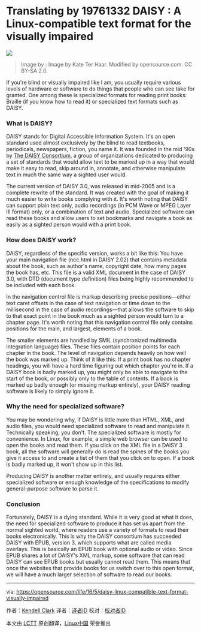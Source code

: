 Translating by 19761332
DAISY : A Linux-compatible text format for the visually impaired
=================================================================


![](https://opensource.com/sites/default/files/styles/image-full-size/public/images/education/osdc-lead_books.png?itok=K8wqfPT5)
>Image by : 
Image by Kate Ter Haar. Modified by opensource.com. CC BY-SA 2.0.

If you're blind or visually impaired like I am, you usually require various levels of hardware or software to do things that people who can see take for granted. One among these is specialized formats for reading print books: Braille (if you know how to read it) or specialized text formats such as DAISY.

### What is DAISY?

DAISY stands for Digital Accessible Information System. It's an open standard used almost exclusively by the blind to read textbooks, periodicals, newspapers, fiction, you name it. It was founded in the mid '90s by [The DAISY Consortium][1], a group of organizations dedicated to producing a set of standards that would allow text to be marked up in a way that would make it easy to read, skip around in, annotate, and otherwise manipulate text in much the same way a sighted user would.

The current version of DAISY 3.0, was released in mid-2005 and is a complete rewrite of the standard. It was created with the goal of making it much easier to write books complying with it. It's worth noting that DAISY can support plain text only, audio recordings (in PCM Wave or MPEG Layer III format) only, or a combination of text and audio. Specialized software can read these books and allow users to set bookmarks and navigate a book as easily as a sighted person would with a print book.

### How does DAISY work?

DAISY, regardless of the specific version, works a bit like this: You have your main navigation file (ncc.html in DAISY 2.02) that contains metadata about the book, such as author's name, copyright date, how many pages the book has, etc. This file is a valid XML document in the case of DAISY 3.0, with DTD (document type definition) files being highly recommended to be included with each book.

In the navigation control file is markup describing precise positions—either text caret offsets in the case of text navigation or time down to the millisecond in the case of audio recordings—that allows the software to skip to that exact point in the book much as a sighted person would turn to a chapter page. It's worth noting that this navigation control file only contains positions for the main, and largest, elements of a book.

The smaller elements are handled by SMIL (synchronized multimedia integration language) files. These files contain position points for each chapter in the book. The level of navigation depends heavily on how well the book was marked up. Think of it like this: If a print book has no chapter headings, you will have a hard time figuring out which chapter you're in. If a DAISY book is badly marked up, you might only be able to navigate to the start of the book, or possibly only to the table of contents. If a book is marked up badly enough (or missing markup entirely), your DAISY reading software is likely to simply ignore it.

### Why the need for specialized software?

You may be wondering why, if DAISY is little more than HTML, XML, and audio files, you would need specialized software to read and manipulate it. Technically speaking, you don't. The specialized software is mostly for convenience. In Linux, for example, a simple web browser can be used to open the books and read them. If you click on the XML file in a DAISY 3 book, all the software will generally do is read the spines of the books you give it access to and create a list of them that you click on to open. If a book is badly marked up, it won't show up in this list.

Producing DAISY is another matter entirely, and usually requires either specialized software or enough knowledge of the specifications to modify general-purpose software to parse it.

### Conclusion

Fortunately, DAISY is a dying standard. While it is very good at what it does, the need for specialized software to produce it has set us apart from the normal sighted world, where readers use a variety of formats to read their books electronically. This is why the DAISY consortium has succeeded DAISY with EPUB, version 3, which supports what are called media overlays. This is basically an EPUB book with optional audio or video. Since EPUB shares a lot of DAISY's XML markup, some software that can read DAISY can see EPUB books but usually cannot read them. This means that once the websites that provide books for us switch over to this open format, we will have a much larger selection of software to read our books.

--------------------------------------------------------------------------------

via: https://opensource.com/life/16/5/daisy-linux-compatible-text-format-visually-impaired

作者：[Kendell Clark][a]
译者：[译者ID](https://github.com/译者ID)
校对：[校对者ID](https://github.com/校对者ID)

本文由 [LCTT](https://github.com/LCTT/TranslateProject) 原创翻译，[Linux中国](https://linux.cn/) 荣誉推出

[a]: https://opensource.com/users/kendell-clark
[1]: http://www.daisy.org
